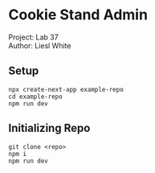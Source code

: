 # Cookie Stand Admin

Project: Lab 37  
Author: Liesl White  

## Setup 

```
npx create-next-app example-repo
cd example-repo
npm run dev
```

## Initializing Repo

```
git clone <repo>
npm i 
npm run dev
```